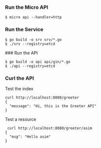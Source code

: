 ### Run the Micro API

```
$ micro api --handler=http
```

### Run the Service

```
$ go build -o srv srv/*.go
$ ./srv --registry=etcd
```

### Run the API

```
$ go build -o api api/gin/*.go
$ ./api --registry=etcd
```

### Curl the API

Test the index
```
curl http://localhost:8080/greeter
{
  "message": "Hi, this is the Greeter API"
}
```

Test a resource
```
 curl http://localhost:8080/greeter/asim
{
  "msg": "Hello asim"
}
```
